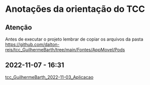 # Anotações da orientação do TCC

## Atenção

Antes de executar o projeto lembrar de copiar os arquivos da pasta <https://github.com/dalton-reis/tcc_GuilhermeBarth/tree/main/Fontes/AppMovel/Pods>

## 2022-11-07 - 16:31

[tcc_GuilhermeBarth_2022-11-03_Aplicacao](_dalton/tcc_GuilhermeBarth_2022-11-03_Aplicacao.mp4 "tcc_GuilhermeBarth_2022-11-03_Aplicacao")  
